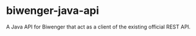 # biwenger-java-api
A Java API for Biwenger that act as a client of the existing official REST API.

